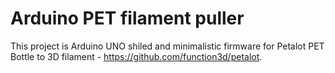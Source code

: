 # Arduino PET filament puller
This project is Arduino UNO shiled and minimalistic firmware for Petalot PET Bottle to 3D filament - https://github.com/function3d/petalot.
